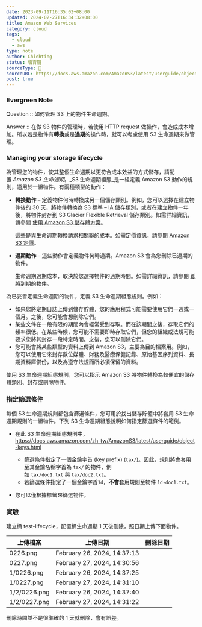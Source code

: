 ```yaml
---
date: 2023-09-11T16:35:02+08:00
updated: 2024-02-27T16:34:32+08:00
title: Amazon Web Services
category: cloud
tags:
  - cloud
  - aws
type: note
author: Chiehting
status: 培育期
sourceType: 📜️
sourceURL: https://docs.aws.amazon.com/AmazonS3/latest/userguide/object-lifecycle-mgmt.html
post: true
---
```


### Evergreen Note

Question :: 如何管理 S3 上的物件生命週期。

Answer :: 在做 S3 物件的管理時，若使用 HTTP request 做操作，會造成成本增加。所以若是物件有**轉換**或是**過期**的操作時，就可以考慮使用 S3 生命週期來做管理。

<!--more-->

### Managing your storage lifecycle

為管理您的物件，使其整個生命週期以更符合成本效益的方式儲存，請配置 _Amazon S3 生命週期_。_S3 生命週期組態_是一組定義 Amazon S3 動作的規則，適用於一組物件。有兩種類型的動作：

- **轉換動作** – 定義物件何時轉換成另一個儲存類別。例如，您可以選擇在建立物件後的 30 天，將物件轉換為 S3 標準 – IA 儲存類別，或者在建立物件一年後，將物件封存到 S3 Glacier Flexible Retrieval 儲存類別。如需詳細資訊，請參閱 [使用 Amazon S3 儲存體方案](https://docs.aws.amazon.com/zh_tw/AmazonS3/latest/userguide/storage-class-intro.html)。
    
    這些是與生命週期轉換請求相關聯的成本。如需定價資訊，請參閱 [Amazon S3 定價](https://aws.amazon.com/s3/pricing/)。
    
- **過期動作** – 這些動作會定義物件何時過期。Amazon S3 會為您刪除已過期的物件。
    
    生命週期過期成本，取決於您選擇物件的過期時間。如需詳細資訊，請參閱 [即將到期的物件](https://docs.aws.amazon.com/zh_tw/AmazonS3/latest/userguide/lifecycle-expire-general-considerations.html)。

為已妥善定義生命週期的物件，定義 S3 生命週期組態規則。例如：

- 如果您將定期日誌上傳到儲存貯體，您的應用程式可能需要使用它們一週或一個月。之後，您可能會想刪除它們。
- 某些文件在一段有限的期間內會經常受到存取。而在該期間之後，存取它們的頻率很低。在某些時候，您可能不需要即時存取它們，但您的組織或法規可能要求您將其封存一段特定時間。之後，您可以刪除它們。
- 您可能會將某些類型的資料上傳到 Amazon S3，主要為目的檔案用。例如，您可以使用它來封存數位媒體、財務及醫療保健記錄、原始基因序列資料、長期資料庫備份，以及為遵守法規而所必須保留的資料。

使用 S3 生命週期組態規則，您可以指示 Amazon S3 將物件轉換為較便宜的儲存體類別、封存或刪除物件。

### 指定篩選條件

每個 S3 生命週期規則都包含篩選條件，您可用於找出儲存貯體中將套用 S3 生命週期規則的一組物件。下列 S3 生命週期組態說明如何指定篩選條件的範例。

- 在此 S3 生命週期組態規則中，https://docs.aws.amazon.com/zh_tw/AmazonS3/latest/userguide/object-keys.html
   - 篩選條件指定了一個金鑰字首 (key prefix) (`tax/`)。因此，規則將會套用至其金鑰名稱字首為 `tax/` 的物件，例如 `tax/doc1.txt` 與 `tax/doc2.txt`。
   - 若篩選條件指定了一個金鑰字首`1d`，**不會**套用規則至物件 `1d-doc1.txt`。

- 您可以僅根據標籤來篩選物件。

### 實驗

建立桶 test-lifecycle，配置桶生命週期 1 天後刪除，照日期上傳下面物件。

| 上傳檔案     | 上傳日期                    | 刪除日期 |
| ------------ | --------------------------- | -------- |
| 0226.png     | February 26, 2024, 14:37:13 |          |
| 0227.png     | February 27, 2024, 14:30:56 |          |
| 1/0226.png   | February 26, 2024, 14:37:25 |          |
| 1/0227.png   | February 27, 2024, 14:31:10 |          |
| 1/2/0226.png | February 26, 2024, 14:37:40 |          |
| 1/2/0227.png | February 27, 2024, 14:31:22 |          |

刪除時間並不是很準確的 1 天就刪除，會有誤差。